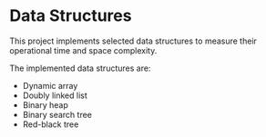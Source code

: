 # Data Structures
This project implements selected data structures to measure their operational time and space complexity.

The implemented data structures are:
  * Dynamic array
  * Doubly linked list
  * Binary heap
  * Binary search tree
  * Red-black tree
